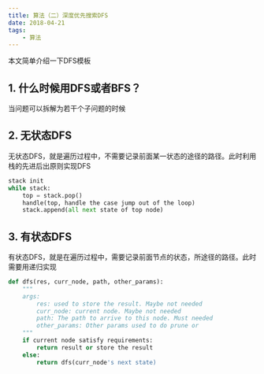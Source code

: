 ```yaml
---
title: 算法（二）深度优先搜索DFS
date: 2018-04-21
tags:
    - 算法
---
```


本文简单介绍一下DFS模板

<!-- more -->

## 1. 什么时候用DFS或者BFS？

当问题可以拆解为若干个子问题的时候

## 2. 无状态DFS

无状态DFS，就是遍历过程中，不需要记录前面某一状态的途径的路径。此时利用栈的先进后出原则实现DFS

```python
stack init
while stack:
    top = stack.pop()
    handle(top, handle the case jump out of the loop)
    stack.append(all next state of top node)
```

## 3. 有状态DFS

有状态DFS，就是在遍历过程中，需要记录前面节点的状态，所途径的路径。此时需要用递归实现


```python
def dfs(res, curr_node, path, other_params):
    """
    args:
        res: used to store the result. Maybe not needed
        curr_node: current node. Maybe not needed
        path: The path to arrive to this node. Must needed
        other_params: Other params used to do prune or 
    """
    if current node satisfy requirements:
        return result or store the result
    else:
        return dfs(curr_node's next state)

```

